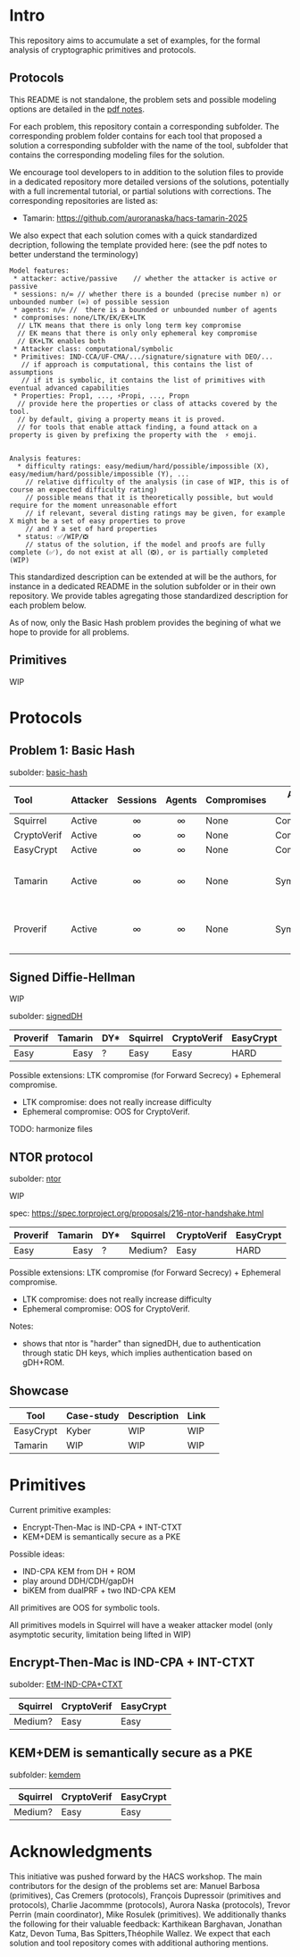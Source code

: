 # Intro

This repository aims to accumulate a set of examples, for the formal analysis of cryptographic primitives and protocols.

## Protocols

This README is not standalone, the problem sets and possible modeling options are detailed in the [pdf notes](https://github.com/charlie-j/fm-crypto-lib/blob/main/Notes/main.pdf).

For each problem, this repository contain a corresponding subfolder. The corresponding problem folder contains for each tool that proposed a solution a corresponding subfolder with the name of the tool, subfolder that contains the corresponding modeling files for the solution. 

We encourage tool developers to in addition to the solution files to provide in a dedicated repository more detailed versions of the solutions, potentially with a full incremental tutorial, or partial solutions with corrections.
The corresponding repositories are listed as:
* Tamarin: https://github.com/auroranaska/hacs-tamarin-2025


We also expect that each solution comes with a quick standardized decription, following the template provided here: (see the pdf notes to better understand the terminology)
```
Model features:
 * attacker: active/passive    // whether the attacker is active or passive
 * sessions: n/∞ // whether there is a bounded (precise number n) or unbounded number (∞) of possible session
 * agents: n/∞ //  there is a bounded or unbounded number of agents
 * compromises: none/LTK/EK/EK+LTK
  // LTK means that there is only long term key compromise
  // EK means that there is only only ephemeral key compromise
  // EK+LTK enables both
 * Attacker class: computational/symbolic
 * Primitives: IND-CCA/UF-CMA/.../signature/signature with DEO/...
   // if approach is computational, this contains the list of assumptions
   // if it is symbolic, it contains the list of primitives with eventual advanced capabilities
 * Properties: Prop1, ..., ⚡Propi, ..., Propn
  // provide here the properties or class of attacks covered by the tool.
  // by default, giving a property means it is proved.
  // for tools that enable attack finding, a found attack on a property is given by prefixing the property with the  ⚡ emoji.
  

Analysis features:
  * difficulty ratings:	easy/medium/hard/possible/impossible (X), easy/medium/hard/possible/impossible (Y), ...
    // relative difficulty of the analysis (in case of WIP, this is of course an expected difficulty rating)
	// possible means that it is theoretically possible, but would require for the moment unreasonable effort
	// if relevant, several disting ratings may be given, for example X might be a set of easy properties to prove
	// and Y a set of hard properties
  * status: ✅/WIP/❎
    // status of the solution, if the model and proofs are fully complete (✅), do not exist at all (❎), or is partially completed (WIP)	
``` 

This standardized description can be extended at will be the authors, for instance in a dedicated README in the solution subfolder or in their own repository. We provide tables agregating those standardized description for each problem below.

As of now, only the Basic Hash problem provides the begining of what we hope to provide for all problems.

## Primitives

WIP



# Protocols

## Problem 1: Basic Hash

subolder: [basic-hash](basic-hash/)

| Tool        | Attacker | Sessions | Agents | Compromises | Attacker Class | Primitives | Properties | Difficulty ratings          | Status |
|:----------- | -------- | :--------: | :------: | ----------- | -------------- | ---------- | ---------- | --------------------------- | :------: |
| Squirrel    | Active   | ∞        | ∞      | None        | Computational  | PRF        | Auth, Unli | Easy                        | ✅     |
| CryptoVerif | Active   | ∞        | ∞      | None        | Computational  | PRF        | Auth, Unli | Easy                        | ✅     |
| EasyCrypt   | Active   | ∞        | ∞      | None        | Computational  | PRF        | Auth, Unli | Hard                        | ✅     |
| Tamarin     | Active   | ∞        | ∞      | None        | Symbolic       | Hash       | Auth, ⚡RA | Easy (Auth,RA), Hard (Unli) | WIP    |
| Proverif    | Active   | ∞        | ∞      | None        | Symbolic       | Hash       | Auth, ⚡RA | Easy (Auth,RA), Hard (Unlo) | WIP    |


## Signed Diffie-Hellman

WIP

subolder: [signedDH](signedDH/)

| Proverif | Tamarin | DY* | Squirrel | CryptoVerif | EasyCrypt |
| -------- | -------:| --- | -------- | ----------- | --------- |
| Easy     |    Easy | ?   | Easy  | Easy        | HARD      |

Possible extensions: LTK compromise (for Forward Secrecy) + Ephemeral compromise.

* LTK compromise: does not really increase difficulty
* Ephemeral compromise: OOS for CryptoVerif.


TODO: harmonize files

## NTOR protocol

subolder: [ntor](ntor/)


WIP 

spec: https://spec.torproject.org/proposals/216-ntor-handshake.html


| Proverif | Tamarin | DY* | Squirrel | CryptoVerif | EasyCrypt |
| -------- | -------:| --- | -------- | ----------- | --------- |
| Easy     |    Easy | ?   | Medium?  | Easy        | HARD      |


Possible extensions: LTK compromise (for Forward Secrecy) + Ephemeral compromise.

* LTK compromise: does not really increase difficulty
* Ephemeral compromise: OOS for CryptoVerif.

Notes:
* shows that ntor is "harder" than signedDH, due to authentication through static DH keys, which implies authentication based on gDH+ROM.


## Showcase

| Tool      | Case-study | Description | Link |     |
| --------- | ---------- | ----------- | ---- | --- |
| EasyCrypt | Kyber      | WIP         | WIP  |     |
| Tamarin   | WIP        | WIP         | WIP  |     | 

# Primitives


Current primitive examples:
* Encrypt-Then-Mac is IND-CPA + INT-CTXT
* KEM+DEM is semantically secure as a PKE

Possible ideas:
* IND-CPA KEM from DH + ROM 
* play around DDH/CDH/gapDH
* biKEM from dualPRF + two IND-CPA KEM

All primitives are OOS for symbolic tools.

All primitives models in Squirrel will have a weaker attacker model (only asymptotic security, limitation being lifted in WIP)

## Encrypt-Then-Mac is IND-CPA + INT-CTXT

subolder: [EtM-IND-CPA+CTXT](EtM-IND-CPA+CTXT/)

| Squirrel | CryptoVerif | EasyCrypt |
| --------:| ----------- |:--------- |
|  Medium? | Easy        | Easy     |

## KEM+DEM is semantically secure as a PKE

subfolder: [kemdem](kemdem/)

| Squirrel | CryptoVerif | EasyCrypt |
| --------:| ----------- |:--------- |
|  Medium? | Easy        | Easy     |

# Acknowledgments

This initiative was pushed forward by the HACS workshop. The main contributors for the design of the problems set are: Manuel Barbosa (primitives), Cas Cremers (protocols), François Dupressoir (primitives and protocols), Charlie Jacommme (protocols), Aurora Naska (protocols), Trevor Perrin (main coordinator), Mike Rosulek (primitives). We additionally thanks the following for their valuable feedback: Karthikean Barghavan, Jonathan Katz, Devon Tuma, Bas Spitters,Théophile Wallez. We expect that each solution and tool repository comes with additional authoring mentions.


